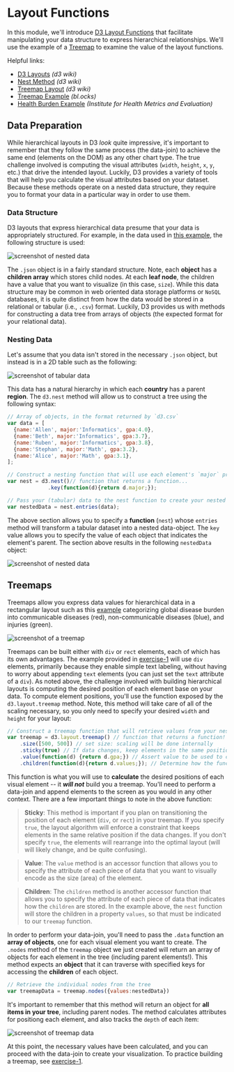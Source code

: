 # Layout Functions

In this module, we'll introduce [D3 Layout Functions](https://github.com/mbostock/d3/wiki/Layouts) that facilitate manipulating your data structure to express hierarchical relationships. We'll use the example of a [Treemap](http://www.cs.umd.edu/hcil/treemap-history/) to examine the value of the layout functions.

Helpful links:

- [D3 Layouts](https://github.com/mbostock/d3/wiki/Layouts) _(d3 wiki)_
- [Nest Method](https://github.com/mbostock/d3/wiki/Arrays#nest) _(d3 wiki)_
- [Treemap Layout](https://github.com/mbostock/d3/wiki/Treemap-Layout) _(d3 wiki)_
- [Treemap Example](https://bl.ocks.org/mbostock/4063582) _(bl.ocks)_
- [Health Burden Example](http://vizhub.healthdata.org/gbd-compare/) _(Institute for Health Metrics and Evaluation)_

## Data Preparation
While hierarchical layouts in D3 _look_ quite impressive, it's important to remember that they follow the same process (the data-join) to achieve the same end (elements on the DOM) as any other chart type. The true challenge involved is computing the visual attributes (`width`, `height`, `x`, `y`, etc.) that drive the intended layout. Luckily, D3 provides a variety of tools that will help you calculate the visual attributes based on your dataset. Because these methods operate on a nested data structure, they require you to format your data in a particular way in order to use them.

### Data Structure
D3 layouts that express hierarchical data presume that your data is appropriately structured. For example, in the data used in [this example](https://bl.ocks.org/mbostock/4063582), the following structure is used:

![screenshot of nested data](m14-imgs/flare.png)

The `.json` object is in a fairly standard structure. Note, each **object** has a **children array** which stores child nodes. At each **leaf node**, the children have a value that you want to visualize (in this case, `size`). While this data structure may be common in web oriented data storage platforms or `NoSQL` databases, it is quite distinct from how the data would be stored in a relational or tabular (i.e., `.csv`) format. Luckily, D3 provides us with methods for constructing a data tree from arrays of objects (the expected format for your relational data).

### Nesting Data
Let's assume that you data isn't stored in the necessary `.json` object, but instead is in a 2D table such as the following:

![screenshot of tabular data](m14-imgs/tabular-data.png)

This data has a natural hierarchy in which each **country** has a parent **region**. The `d3.nest` method will allow us to construct a tree using the following syntax:

```javascript
// Array of objects, in the format returned by `d3.csv`
var data = [
  {name:'Allen', major:'Informatics', gpa:4.0},
  {name:'Beth', major:'Informatics', gpa:3.7},
  {name:'Ruben', major:'Informatics', gpa:3.8},
  {name:'Stephan', major:'Math', gpa:3.2},
  {name:'Alice', major:'Math', gpa:3.1},
];

// Construct a nesting function that will use each element's `major` property to group the data
var nest = d3.nest()// function that returns a function...
             .key(function(d){return d.major;});

// Pass your (tabular) data to the nest function to create your nested array
var nestedData = nest.entries(data);
```
The above section allows you to specify a **function** (`nest`) whose `entries` method will transform a tabular dataset into a nested data-object. The `key` value allows you to specify the value of each object that indicates the element's parent. The section above results in the following `nestedData` object:

![screenshot of nested data](m14-imgs/nested-data.png)

## Treemaps
Treemaps allow you express data values for hierarchical data in a rectangular layout such as this [example](http://vizhub.healthdata.org/gbd-compare/) categorizing global disease burden into communicable diseases (red), non-communicable diseases (blue), and injuries (green).

![screenshot of a treemap](m14-imgs/treemap.png)

Treemaps can be built either with `div` or `rect` elements, each of which has its own advantages. The example provided in [exercise-1](http://github.com/info474-s17/m14-layouts/tree/master/exercise-1) will use `div` elements, primarily because they enable simple text labeling, without having to worry about appending `text` elements (you can just set the `text` attribute of a `div`). As noted above, the challenge involved with building hierarchical layouts is computing the desired position of each element base on your data. To compute element positions, you'll  use the function exposed by the `d3.layout.treemap` method. Note, this method will take care of all of the scaling necessary, so you only need to specify your desired `width` and `height` for your layout:

```javascript
// Construct a treemap function that will retrieve values from your nested data
var treemap = d3.layout.treemap() // function that returns a function!
    .size([500, 500]) // set size: scaling will be done internally
    .sticky(true) // If data changes, keep elements in the same position
    .value(function(d) {return d.gpa;}) // Assert value to be used to compute element areas
    .children(function(d){return d.values;}); // Determine how the function will find the children of each node
```
This function is what you will use to **calculate** the desired positions of each visual element -- it **_will not_** build you a treemap. You'll need to perform a data-join and append elements to the screen as you would in any other context. There are a few important things to note in the above function:

> **Sticky**: This method is important if you plan on transitioning the position of each element (`div`, or `rect`) in your treemap. If you specify `true`, the layout algorithm will enforce a constraint that keeps elements in the same relative position if the data changes. If you don't specify `true`, the elements will rearrange into the optimal layout (will will likely change, and be quite confusing).

> **Value**: The `value` method is an accessor function that allows you to specify the attribute of each piece of data that you want to visually encode as the size (area) of the element.

> **Children**: The `children` method is another accessor function that allows you to specify the attribute of each piece of data that indicates how the `children` are stored. In the example above, the `nest` function will store the children in a property `values`, so that must be indicated to our `treemap` function.

In order to perform your data-join, you'll need to pass the `.data` function an **array of objects**, one for each visual element you want to create. The `.nodes` method of the `treemap` object we just created will return an array of objects for each element in the tree (including parent elements!). This method expects an **object** that it can traverse with specified keys for accessing the **children** of each object.

```javascript
// Retrieve the individual nodes from the tree
var treemapData = treemap.nodes({values:nestedData})
```

It's important to remember that this method will return an object for **all items in your tree**, including parent nodes. The method calculates attributes for positiong each element, and also tracks the `depth` of each item:

![screenshot of treemap data](m14-imgs/treemap-data.png)

At this point, the necessary values have been calculated, and you can proceed with the data-join to create your visualization. To practice building a treemap, see [exercise-1](http://github.com/info474-s17/m14-layouts/tree/master/exercise-1).
